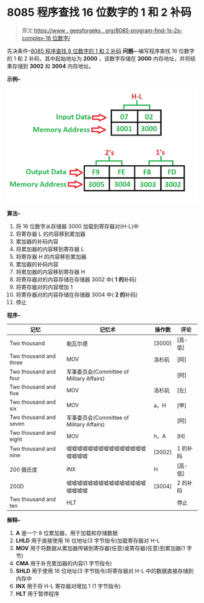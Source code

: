 # 8085 程序查找 16 位数字的 1 和 2 补码

> 原文:[https://www . geesforgeks . org/8085-program-find-1s-2s-complex-16 位数字/](https://www.geeksforgeeks.org/8085-program-find-1s-2s-complement-16-bit-number/)

先决条件–[8085 程序查找 8 位数字的 1 和 2 补码](https://www.geeksforgeeks.org/8085-program-find-1s-2s-complement-8-bit-number/)
**问题–**–编写程序查找 16 位数字的 1 和 2 补码，其中起始地址为 **2000** ，该数字存储在 **3000** 内存地址，并将结果存储到 **3002** 和 **3004** 内存地址。

**示例–**

![](img/2e076fb55dcedc5e0caf3c36da8054a5.png)

**算法–**

1.  将 16 位数字从存储器 3000 加载到寄存器对(H-L)中
2.  将寄存器 L 的内容移到累加器
3.  累加器的补码内容
4.  将累加器的内容移到寄存器 L
5.  将寄存器 H 的内容移到累加器
6.  累加器的补码内容
7.  将累加器的内容移到寄存器 H
8.  将寄存器对的内容存储在存储器 3002 中( **1 的**补码)
9.  将寄存器对的内容增加 1
10.  将寄存器对的内容存储在存储器 3004 中( **2 的**补码)
11.  停止

**程序–**

| 记忆 | 记忆术 | 操作数 | 评论 |
| --- | --- | --- | --- |
| Two thousand | 勒瓦尔德 | [3000] | [高-低] |
| Two thousand and three | MOV | 洛杉矶 | [阿] |
| Two thousand and four | 军事委员会(Committee of Military Affairs) |  | [阿] |
| Two thousand and five | MOV | 洛杉矶 | [左] |
| Two thousand and six | MOV | a，H | [甲] |
| Two thousand and seven | 军事委员会(Committee of Military Affairs) |  | [阿] |
| Two thousand and eight | MOV | h，A | [H] |
| Two thousand and nine | 嘘嘘嘘嘘嘘嘘嘘嘘嘘嘘嘘嘘嘘嘘嘘嘘嘘嘘嘘 | [3002] | 1 的补码 |
| 200 摄氏度 | INX | H | [高-低] |
| 200D | 嘘嘘嘘嘘嘘嘘嘘嘘嘘嘘嘘嘘嘘嘘嘘嘘嘘嘘嘘 | [3004] | 2 的补码 |
| Two thousand and ten | HLT |  | 停止 |

**解释–**

1.  **A** 是一个 8 位累加器，用于加载和存储数据
2.  **LHLD** 用于直接使用 16 位地址(3 字节指令)加载寄存器对 H-L
3.  **MOV** 用于将数据从累加器传输到寄存器(任意)或寄存器(任意)到累加器(1 字节)
4.  **CMA** 用于补充累加器的内容(1 字节指令)
5.  **SHLD** 用于使用 16 位地址(3 字节指令)将寄存器对 H-L 中的数据直接存储到内存中
6.  **INX** 用于将 H-L 寄存器对增加 1 (1 字节指令)
7.  **HLT** 用于暂停程序
